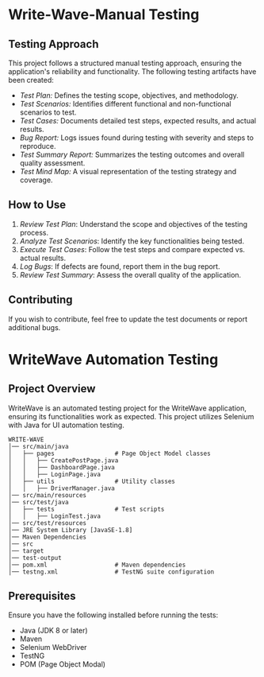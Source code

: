 # Write-Wave-Manual Testing
## Testing Approach
This project follows a structured manual testing approach, ensuring the application's reliability and functionality. The following testing artifacts have been created:

- *Test Plan:* Defines the testing scope, objectives, and methodology.
- *Test Scenarios:* Identifies different functional and non-functional scenarios to test.
- *Test Cases:* Documents detailed test steps, expected results, and actual results.
- *Bug Report:* Logs issues found during testing with severity and steps to reproduce.
- *Test Summary Report:* Summarizes the testing outcomes and overall quality assessment.
- *Test Mind Map:* A visual representation of the testing strategy and coverage.

## How to Use
1. *Review Test Plan*: Understand the scope and objectives of the testing process.
2. *Analyze Test Scenarios*: Identify the key functionalities being tested.
3. *Execute Test Cases*: Follow the test steps and compare expected vs. actual results.
4. *Log Bugs*: If defects are found, report them in the bug report.
5. *Review Test Summary*: Assess the overall quality of the application.

## Contributing
If you wish to contribute, feel free to update the test documents or report additional bugs.
# WriteWave Automation Testing

## Project Overview
WriteWave is an automated testing project for the WriteWave application, ensuring its functionalities work as expected. This project utilizes Selenium with Java for UI automation testing.



~~~
WRITE-WAVE
│── src/main/java
│   ├── pages                 # Page Object Model classes
│   │   ├── CreatePostPage.java
│   │   ├── DashboardPage.java
│   │   ├── LoginPage.java
│   ├── utils                 # Utility classes
│   │   ├── DriverManager.java
│── src/main/resources
│── src/test/java
│   ├── tests                 # Test scripts
│   │   ├── LoginTest.java
│── src/test/resources
│── JRE System Library [JavaSE-1.8]
│── Maven Dependencies
│── src
│── target
│── test-output
│── pom.xml                   # Maven dependencies
│── testng.xml                # TestNG suite configuration

~~~
## Prerequisites
Ensure you have the following installed before running the tests:
- Java (JDK 8 or later)
- Maven
- Selenium WebDriver
- TestNG
- POM (Page Object Modal)

